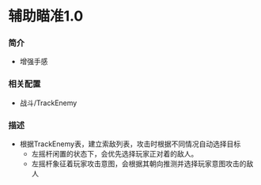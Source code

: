 # 辅助瞄准1.0
### 简介
- 增强手感
### 相关配置
- 战斗/TrackEnemy
### 描述
- 根据TrackEnemy表，建立索敌列表，攻击时根据不同情况自动选择目标
  - 左摇杆闲置的状态下，会优先选择玩家正对着的敌人。
  - 左摇杆象征着玩家攻击意图，会根据其朝向推测并选择玩家意图攻击的敌人